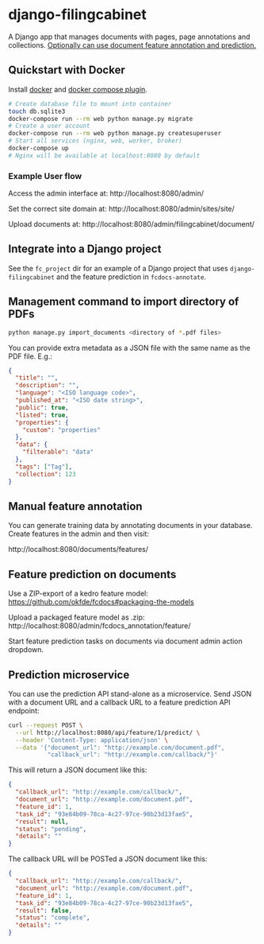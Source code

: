 # django-filingcabinet

A Django app that manages documents with pages, page annotations and collections. [Optionally can use document feature annotation and prediction.](https://github.com/okfde/fcdocs-annotate)

## Quickstart with Docker

Install [docker](https://docs.docker.com/get-docker/) and [docker compose plugin](https://docs.docker.com/compose/install/).

```bash
# Create database file to mount into container
touch db.sqlite3
docker-compose run --rm web python manage.py migrate
# Create a user account
docker-compose run --rm web python manage.py createsuperuser
# Start all services (nginx, web, worker, broker)
docker-compose up
# Nginx will be available at localhost:8080 by default
```

### Example User flow

Access the admin interface at: http://localhost:8080/admin/

Set the correct site domain at: http://localhost:8080/admin/sites/site/

Upload documents at: http://localhost:8080/admin/filingcabinet/document/

## Integrate into a Django project

See the `fc_project` dir for an example of a Django project that uses `django-filingcabinet` and the feature prediction in `fcdocs-annotate`.

## Management command to import directory of PDFs

```bash
python manage.py import_documents <directory of *.pdf files>
```

You can provide extra metadata as a JSON file with the same name as the PDF file. E.g.:

```json
{
  "title": "",
  "description": "",
  "language": "<ISO language code>",
  "published_at": "<ISO date string>",
  "public": true,
  "listed": true,
  "properties": {
    "custom": "properties"
  },
  "data": {
    "filterable": "data"
  },
  "tags": ["Tag"],
  "collection": 123
}
```

## Manual feature annotation

You can generate training data by annotating documents in your database.
Create features in the admin and then visit:

http://localhost:8080/documents/features/

## Feature prediction on documents

Use a ZIP-export of a kedro feature model: https://github.com/okfde/fcdocs#packaging-the-models

Upload a packaged feature model as .zip: http://localhost:8080/admin/fcdocs_annotation/feature/

Start feature prediction tasks on documents via document admin action dropdown.

## Prediction microservice

You can use the prediction API stand-alone as a microservice. Send JSON with a document URL and a callback URL to a feature prediction API endpoint:

```bash
curl --request POST \
  --url http://localhost:8080/api/feature/1/predict/ \
  --header 'Content-Type: application/json' \
  --data '{"document_url": "http://example.com/document.pdf",
           "callback_url": "http://example.com/callback/"}'
```

This will return a JSON document like this:

```json
{
  "callback_url": "http://example.com/callback/",
  "document_url": "http://example.com/document.pdf",
  "feature_id": 1,
  "task_id": "93e84b09-78ca-4c27-97ce-90b23d13fae5",
  "result": null,
  "status": "pending",
  "details": ""
}
```

The callback URL will be POSTed a JSON document like this:

```json
{
  "callback_url": "http://example.com/callback/",
  "document_url": "http://example.com/document.pdf",
  "feature_id": 1,
  "task_id": "93e84b09-78ca-4c27-97ce-90b23d13fae5",
  "result": false,
  "status": "complete",
  "details": ""
}
```
